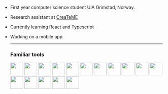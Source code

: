 - First year computer science student UiA Grimstad, Norway.
- Research assistant at [CreaTeME](https://createme.uia.no)
- Currently learning React and Typescript
- Working on a mobile app
  
  ---
  ### Familiar tools
  <img src="https://cdn.jsdelivr.net/gh/devicons/devicon@latest/icons/linux/linux-original.svg" width="40" />
  <img src="https://cdn.jsdelivr.net/gh/devicons/devicon@latest/icons/archlinux/archlinux-original.svg" width="40"/>
  <img src="https://cdn.jsdelivr.net/gh/devicons/devicon@latest/icons/neovim/neovim-original.svg" width="40" />
  <img src="https://cdn.jsdelivr.net/gh/devicons/devicon@latest/icons/vim/vim-original.svg" width="40" />
  <img src="https://cdn.jsdelivr.net/gh/devicons/devicon@latest/icons/ohmyzsh/ohmyzsh-original.svg" width=40/>
  <img src="https://cdn.jsdelivr.net/gh/devicons/devicon@latest/icons/nixos/nixos-original.svg" width=40/>        
  <img src="https://cdn.jsdelivr.net/gh/devicons/devicon@latest/icons/bash/bash-original.svg" width="40" />
  <img src="https://cdn.jsdelivr.net/gh/devicons/devicon@latest/icons/lua/lua-original.svg" width="40" />
  <img src="https://cdn.jsdelivr.net/gh/devicons/devicon@latest/icons/c/c-original.svg" width="40" />
  <img src="https://cdn.jsdelivr.net/gh/devicons/devicon@latest/icons/cplusplus/cplusplus-original.svg" width="40"/>
  <img src="https://cdn.jsdelivr.net/gh/devicons/devicon@latest/icons/python/python-original.svg" width="40" />
  <img src="https://cdn.jsdelivr.net/gh/devicons/devicon@latest/icons/react/react-original.svg" width=40/>
  <img src="https://cdn.jsdelivr.net/gh/devicons/devicon@latest/icons/typescript/typescript-original.svg" width="40" />
  <img src="https://cdn.jsdelivr.net/gh/devicons/devicon@latest/icons/javascript/javascript-original.svg" width="40"/> 
  <img src="https://cdn.jsdelivr.net/gh/devicons/devicon@latest/icons/html5/html5-original.svg" width="40"/>
  <img src="https://cdn.jsdelivr.net/gh/devicons/devicon@latest/icons/css3/css3-original.svg" width="40"/>

 


 

